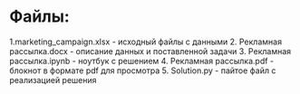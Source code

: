 # Файлы:
  1.marketing_campaign.xlsx - исходный файлы с данными
  2. Рекламная рассылка.docx - описание данных и поставленной задачи
  3. Рекламная рассылка.ipynb - ноутбук с решением 
  4. Рекламная рассылка.pdf - блокнот в формате pdf для просмотра 
  5. Solution.py - пайтое файл с реализацией решения
